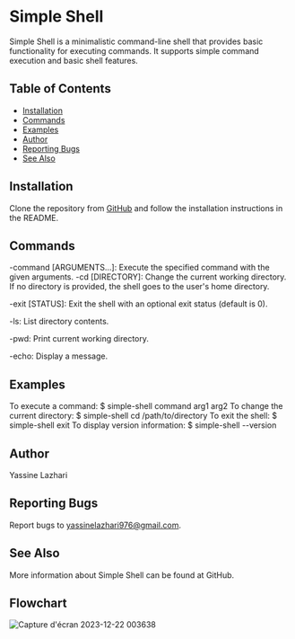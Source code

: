 # Simple Shell

Simple Shell is a minimalistic command-line shell that provides basic functionality for executing commands. It supports simple command execution and basic shell features.

## Table of Contents
- [Installation](#installation)
- [Commands](#commands)
- [Examples](#examples)
- [Author](#author)
- [Reporting Bugs](#reporting-bugs)
- [See Also](#see-also)

## Installation
Clone the repository from [GitHub](https://github.com/Yassinelaz1) and follow the installation instructions in the README.



## Commands

-command [ARGUMENTS...]: Execute the specified command with the given arguments.
-cd [DIRECTORY]: Change the current working directory. If no directory is provided, the shell goes to the user's home directory.

-exit [STATUS]: Exit the shell with an optional exit status (default is 0).

-ls: List directory contents.

-pwd: Print current working directory.

-echo: Display a message.

## Examples

To execute a command: $ simple-shell command arg1 arg2
To change the current directory: $ simple-shell cd /path/to/directory
To exit the shell: $ simple-shell exit
To display version information: $ simple-shell --version

## Author

Yassine Lazhari

## Reporting Bugs
Report bugs to yassinelazhari976@gmail.com.

## See Also
More information about Simple Shell can be found at GitHub.

## Flowchart

![Capture d'écran 2023-12-22 003638](https://github.com/Yassinelaz1/holbertonschool-simple_shell/assets/146721050/1f8f5ef3-5bb1-4870-b8b1-5dc7e125f707)
